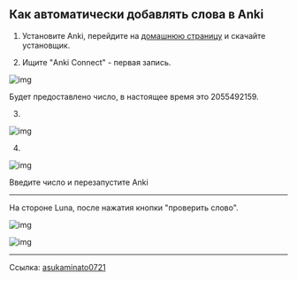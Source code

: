 ## Как автоматически добавлять слова в Anki

1. Установите Anki, перейдите на [домашнюю страницу](https://apps.ankiweb.net/) и скачайте установщик.

2. Ищите "Anki Connect" - первая запись.

![img](https://image.lunatranslator.org/zh/anki/336449205-4eb7ce93-a9e9-489b-be8a-da67cfdca6ea.png)

Будет предоставлено число, в настоящее время это 2055492159.

3.
    
![img](https://image.lunatranslator.org/zh/anki/336449710-95f90d9a-cfe6-42c3-a44f-64d88d13833d.png)

4.

![img](https://image.lunatranslator.org/zh/anki/336450025-9bf64445-f62e-4bfe-86f7-da99a7100e92.png)

Введите число и перезапустите Anki

---

На стороне Luna, после нажатия кнопки "проверить слово".

![img](https://image.lunatranslator.org/zh/anki/336451202-a2dd54c0-e4ee-4c27-9183-8b4ab05c4819.png)

![img](https://image.lunatranslator.org/zh/anki/336451442-7887d600-8c44-4256-9020-1d85e0f6184a.png)

---

Ссылка: [asukaminato0721](https://github.com/HIllya51/LunaTranslator/issues/796)